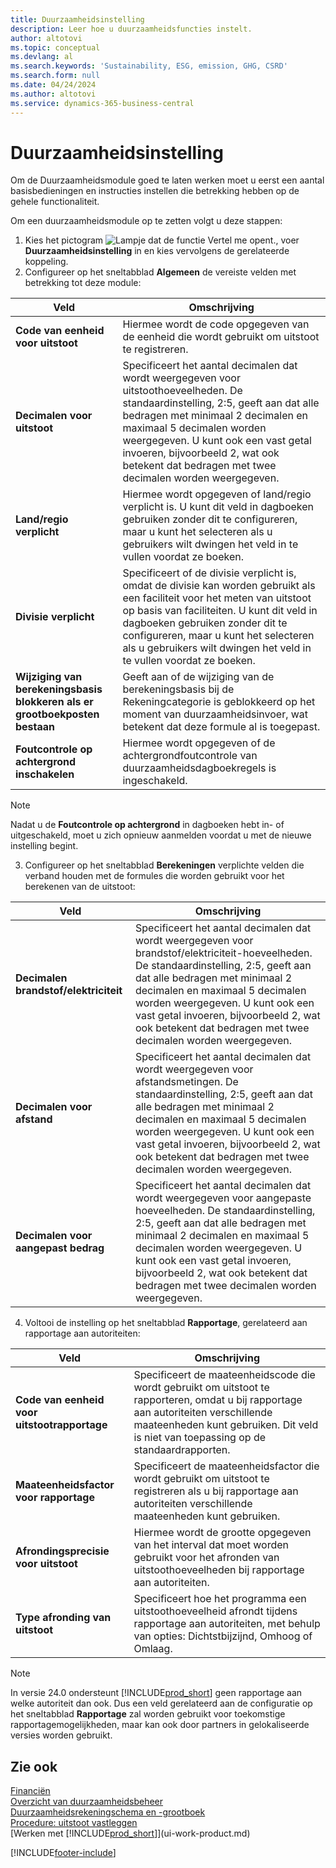 ```yaml
---
title: Duurzaamheidsinstelling
description: Leer hoe u duurzaamheidsfuncties instelt.
author: altotovi
ms.topic: conceptual
ms.devlang: al
ms.search.keywords: 'Sustainability, ESG, emission, GHG, CSRD'
ms.search.form: null
ms.date: 04/24/2024
ms.author: altotovi
ms.service: dynamics-365-business-central
---
```


# <a name="sustainability-setup"></a>Duurzaamheidsinstelling

Om de Duurzaamheidsmodule goed te laten werken moet u eerst een aantal basisbedieningen en instructies instellen die betrekking hebben op de gehele functionaliteit.  

Om een ​​duurzaamheidsmodule op te zetten volgt u deze stappen:  

1. Kies het pictogram ![Lampje dat de functie Vertel me opent.](media/ui-search/search_small.png "Vertel me wat u wilt doen"), voer **Duurzaamheidsinstelling** in en kies vervolgens de gerelateerde koppeling.  
2. Configureer op het sneltabblad **Algemeen** de vereiste velden met betrekking tot deze module:   

|  Veld  |  Omschrijving  |  
|--------|--------------| 
| **Code van eenheid voor uitstoot** | Hiermee wordt de code opgegeven van de eenheid die wordt gebruikt om uitstoot te registreren. |
| **Decimalen voor uitstoot** | Specificeert het aantal decimalen dat wordt weergegeven voor uitstoothoeveelheden. De standaardinstelling, 2:5, geeft aan dat alle bedragen met minimaal 2 decimalen en maximaal 5 decimalen worden weergegeven. U kunt ook een vast getal invoeren, bijvoorbeeld 2, wat ook betekent dat bedragen met twee decimalen worden weergegeven. |
| **Land/regio verplicht** | Hiermee wordt opgegeven of land/regio verplicht is. U kunt dit veld in dagboeken gebruiken zonder dit te configureren, maar u kunt het selecteren als u gebruikers wilt dwingen het veld in te vullen voordat ze boeken. |
| **Divisie verplicht** | Specificeert of de divisie verplicht is, omdat de divisie kan worden gebruikt als een faciliteit voor het meten van uitstoot op basis van faciliteiten. U kunt dit veld in dagboeken gebruiken zonder dit te configureren, maar u kunt het selecteren als u gebruikers wilt dwingen het veld in te vullen voordat ze boeken. |
| **Wijziging van berekeningsbasis blokkeren als er grootboekposten bestaan** | Geeft aan of de wijziging van de berekeningsbasis bij de Rekeningcategorie is geblokkeerd op het moment van duurzaamheidsinvoer, wat betekent dat deze formule al is toegepast. |
| **Foutcontrole op achtergrond inschakelen** | Hiermee wordt opgegeven of de achtergrondfoutcontrole van duurzaamheidsdagboekregels is ingeschakeld. |

> [!NOTE]
> Nadat u de **Foutcontrole op achtergrond** in dagboeken hebt in- of uitgeschakeld, moet u zich opnieuw aanmelden voordat u met de nieuwe instelling begint.
 

3.  Configureer op het sneltabblad **Berekeningen** verplichte velden die verband houden met de formules die worden gebruikt voor het berekenen van de uitstoot:  

|  Veld  |  Omschrijving  |  
|--------|--------------| 
| **Decimalen brandstof/elektriciteit** | Specificeert het aantal decimalen dat wordt weergegeven voor brandstof/elektriciteit-hoeveelheden. De standaardinstelling, 2:5, geeft aan dat alle bedragen met minimaal 2 decimalen en maximaal 5 decimalen worden weergegeven. U kunt ook een vast getal invoeren, bijvoorbeeld 2, wat ook betekent dat bedragen met twee decimalen worden weergegeven. |
| **Decimalen voor afstand** | Specificeert het aantal decimalen dat wordt weergegeven voor afstandsmetingen. De standaardinstelling, 2:5, geeft aan dat alle bedragen met minimaal 2 decimalen en maximaal 5 decimalen worden weergegeven. U kunt ook een vast getal invoeren, bijvoorbeeld 2, wat ook betekent dat bedragen met twee decimalen worden weergegeven. |
| **Decimalen voor aangepast bedrag** | Specificeert het aantal decimalen dat wordt weergegeven voor aangepaste hoeveelheden. De standaardinstelling, 2:5, geeft aan dat alle bedragen met minimaal 2 decimalen en maximaal 5 decimalen worden weergegeven. U kunt ook een vast getal invoeren, bijvoorbeeld 2, wat ook betekent dat bedragen met twee decimalen worden weergegeven. |

4.  Voltooi de instelling op het sneltabblad **Rapportage**, gerelateerd aan rapportage aan autoriteiten:   

|  Veld  |  Omschrijving  |  
|--------|--------------| 
| **Code van eenheid voor uitstootrapportage** | Specificeert de maateenheidscode die wordt gebruikt om uitstoot te rapporteren, omdat u bij rapportage aan autoriteiten verschillende maateenheden kunt gebruiken. Dit veld is niet van toepassing op de standaardrapporten. |
| **Maateenheidsfactor voor rapportage** | Specificeert de maateenheidsfactor die wordt gebruikt om uitstoot te registreren als u bij rapportage aan autoriteiten verschillende maateenheden kunt gebruiken. |
| **Afrondingsprecisie voor uitstoot** | Hiermee wordt de grootte opgegeven van het interval dat moet worden gebruikt voor het afronden van uitstoothoeveelheden bij rapportage aan autoriteiten. |
| **Type afronding van uitstoot** | Specificeert hoe het programma een uitstoothoeveelheid afrondt tijdens rapportage aan autoriteiten, met behulp van opties: Dichtstbijzijnd, Omhoog of Omlaag. |

>[!NOTE]
> In versie 24.0 ondersteunt [!INCLUDE[prod_short](includes/prod_short.md)] geen rapportage aan welke autoriteit dan ook. Dus een veld gerelateerd aan de configuratie op het sneltabblad **Rapportage** zal worden gebruikt voor toekomstige rapportagemogelijkheden, maar kan ook door partners in gelokaliseerde versies worden gebruikt.

## <a name="see-also"></a>Zie ook
[Financiën](finance.md)  
[Overzicht van duurzaamheidsbeheer](finance-manage-sustainability.md)    
[Duurzaamheidsrekeningschema en -grootboek](finance-sustainability-accounts-ledger.md)    
[Procedure: uitstoot vastleggen](finance-sustainability-journal.md)  
[Werken met [!INCLUDE[prod_short](includes/prod_short.md)]](ui-work-product.md)  


[!INCLUDE[footer-include](includes/footer-banner.md)]
